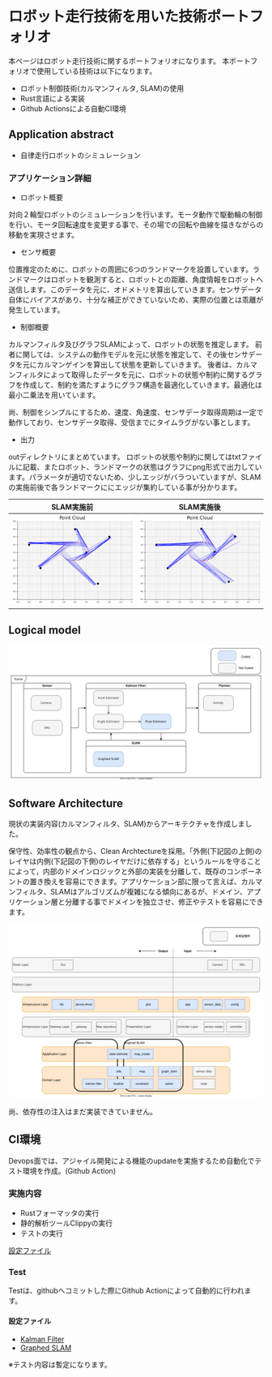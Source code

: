 # ロボット走行技術を用いた技術ポートフォリオ
本ページはロボット走行技術に関するポートフォリオになります。
本ポートフォリオで使用している技術は以下になります。

* ロボット制御技術(カルマンフィルタ, SLAM)の使用
* Rust言語による実装
* Github Actionsによる自動CI環境

## Application abstract
* 自律走行ロボットのシミュレーション

### アプリケーション詳細
* ロボット概要

対向２輪型ロボットのシミュレーションを行います。モータ動作で駆動輪の制御を行い、モータ回転速度を変更する事で、その場での回転や曲線を描きながらの移動を実現させます。

* センサ概要

位置推定のために、ロボットの周囲に6つのランドマークを設置しています。ランドマークはロボットを観測すると、ロボットとの距離、角度情報をロボットへ送信します。このデータを元に、オドメトリを算出していきます。センサデータ自体にバイアスがあり、十分な補正ができていないため、実際の位置とは乖離が発生しています。

* 制御概要

カルマンフィルタ及びグラフSLAMによって、ロボットの状態を推定します。
前者に関しては、システムの動作モデルを元に状態を推定して、その後センサデータを元にカルマンゲインを算出して状態を更新していきます。
後者は、カルマンフィルタによって取得したデータを元に、ロボットの状態や制約に関するグラフを作成して、制約を満たすようにグラフ構造を最適化していきます。最適化は最小二乗法を用いています。

尚、制御をシンプルにするため、速度、角速度、センサデータ取得周期は一定で動作しており、センサデータ取得、受信までにタイムラグがない事とします。

* 出力

outディレクトリにまとめています。
ロボットの状態や制約に関してはtxtファイルに記載、またロボット、ランドマークの状態はグラフにpng形式で出力しています。パラメータが適切でないため、少しエッジがバラついていますが、SLAMの実施前後で各ランドマークににエッジが集約している事が分かります。

|SLAM実施前|SLAM実施後|
|---|---|
|![](out/kfplot.png)|![](out/slamplot.png)|

## Logical model
![](static/architecture.svg)

## Software Architecture

現状の実装内容(カルマンフィルタ、SLAM)からアーキテクチャを作成しました。

保守性、効率性の観点から、Clean Archtectureを採用。「外側(下記図の上側)のレイヤは内側(下記図の下側)のレイヤだけに依存する」というルールを守ることによって，内部のドメインロジックと外部の実装を分離して、既存のコンポーネントの置き換えを容易にできます。アプリケーション部に限って言えば、カルマンフィルタ、SLAMはアルゴリズムが複雑になる傾向にあるが、ドメイン、アプリケーション層と分離する事でドメインを独立させ、修正やテストを容易にできます。

![](static/soft_architecture.svg)

尚、依存性の注入はまだ実装できていません。

## CI環境

Devops面では、アジャイル開発による機能のupdateを実施するため自動化でテスト環境を作成。(Github Action)

### 実施内容
* Rustフォーマッタの実行
* 静的解析ツールClippyの実行
* テストの実行

[設定ファイル](https://github.com/hender14/robotics/tree/devlop/.github/workflows/robotics.yml)

### Test

Testは、githubへコミットした際にGithub Actionによって自動的に行われます。

#### 設定ファイル
* [Kalman Filter](https://github.com/hender14/robotics/tree/devlop/tests/test_kf.rs)
* [Graphed SLAM](https://github.com/hender14/robotics/tree/devlop/tests/test_slam.rs)

※テスト内容は暫定になります。